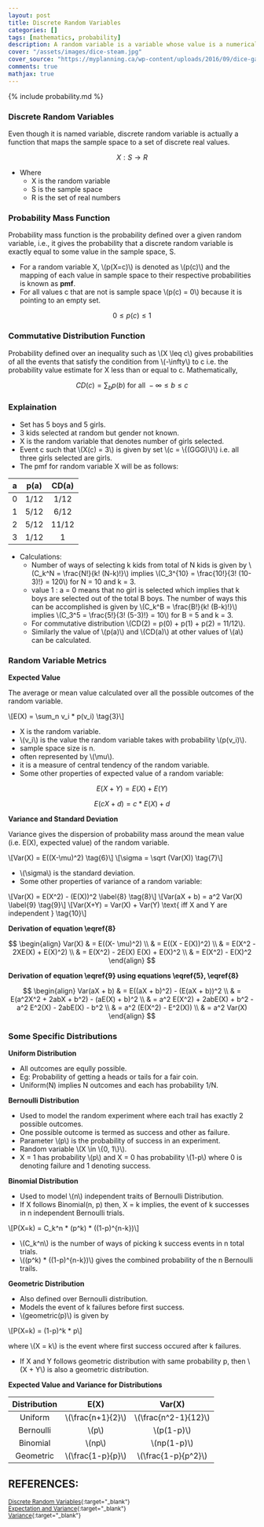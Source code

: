 ```yaml
---
layout: post
title: Discrete Random Variables
categories: []
tags: [mathematics, probability]
description: A random variable is a variable whose value is a numerical outcome of a random phenomenon. A discrete random variable X has a countable number of possible values.
cover: "/assets/images/dice-steam.jpg"
cover_source: "https://myplanning.ca/wp-content/uploads/2016/09/dice-game-black-close-up.jpg"
comments: true
mathjax: true
---
```


{% include probability.md %}

### Discrete Random Variables

Even though it is named variable, discrete random variable is actually a function that maps the sample space to a set of discrete real values.

$$X : S \rightarrow R \tag{1}$$

* Where
  * X is the random variable
  * S is the sample space
  * R is the set of real numbers

### Probability Mass Function

Probability mass function is the probability defined over a given random variable, i.e., it gives the probability that a discrete random variable is exactly equal to some value in the sample space, S.

* For a random variable X, \\(p(X=c)\\) is denoted as \\(p(c)\\) and the mapping of each value in sample space to their respective probabilities is known as **pmf**.
* For all values c that are not is sample space \\(p(c) = 0\\) because it is pointing to an empty set.

$$0 \leq p(c) \leq 1 \tag{2}$$

### Commutative Distribution Function

Probability defined over an inequality such as \\(X \leq c\\) gives probabilities of all the events that satisfy the condition from \\(-\infty\\) to c i.e. the probability value estimate for X less than or equal to c. Mathematically,

$$CD(c) = \sum_b p(b)\text{ for all } -\infty \leq b \leq c \tag{3}$$

### Explaination

* Set has 5 boys and 5 girls.
* 3 kids selected at random but gender not known.
* X is the random variable that denotes number of girls selected.
* Event c such that \\(X(c) = 3\\) is given by set \\(c = \\{(GGG)\\}\\) i.e. all three girls selected are girls.
* The pmf for random variable X will be as follows:

| a | p(a)| CD(a) |
|:-:|:-:|:-:|
| 0 | 1/12  | 1/12 |
| 1 | 5/12  | 6/12 |
| 2 | 5/12  | 11/12 |
| 3 | 1/12  | 1 |

* Calculations:
  * Number of ways of selecting k kids from total of N kids is given by \\(C_k^N = \frac{N!}{k! (N-k)!}\\) implies \\(C_3^{10} = \frac{10!}{3! (10-3)!} = 120\\) for N = 10 and k = 3.
  * value 1 : a = 0 means that no girl is selected which implies that k boys are selected out of the total B boys. The number of ways this can be accomplished is given by \\(C_k^B = \frac{B!}{k! (B-k)!}\\) implies \\(C_3^5 = \frac{5!}{3! (5-3)!} = 10\\) for B = 5 and k = 3.
  * For commutative distribution \\(CD(2) = p(0) + p(1) + p(2) = 11/12\\).
  * Similarly the value of \\(p(a)\\) and \\(CD(a)\\) at other values of \\(a\\) can be calculated.


### Random Variable Metrics

**Expected Value**

The average or mean value calculated over all the possible outcomes of the random variable.

\\[E(X) = \sum_n v_i * p(v_i) \tag{3}\\]

  * X is the random variable.
  * \\(v_i\\) is the value the random variable takes with probability \\(p(v_i)\\).
  * sample space size is  n.
  * often represented by \\(\mu\\).
  * it is a measure of central tendency of the random variable.
  * Some other properties of expected value of a random variable:

$$E(X+Y) = E(X) + E(Y) \tag{4}$$

$$E(cX + d) = c * E(X) + d \label{5} \tag{5}$$

**Variance and Standard Deviation**
    
Variance gives the dispersion of probability mass around the mean value (i.e. E(X), expected value) of the random variable.

\\[Var(X) = E((X-\mu)^2) \tag{6}\\]
\\[\sigma = \sqrt (Var(X)) \tag{7}\\]

  * \\(\sigma\\) is the standard deviation.
  * Some other properties of variance of a random variable:

\\[Var(X) = E(X^2) - (E(X))^2 \label{8} \tag{8}\\]
\\[Var(aX + b) = a^2 Var(X) \label{9} \tag{9}\\]
\\[Var(X+Y) = Var(X) + Var(Y) \text{ iff X and Y are independent } \tag{10}\\]

**Derivation of equation \eqref{8}**

$$
  \begin{align}
    Var(X) & = E((X- \mu)^2) \\
    & = E((X - E(X))^2) \\
    & = E(X^2 - 2XE(X) + E(X)^2) \\
    & = E(X^2) - 2E(X) E(X) + E(X)^2 \\
    & = E(X^2) - E(X)^2
  \end{align}
$$

**Derivation of equation \eqref{9} using equations \eqref{5}, \eqref{8}**

$$
  \begin{align}
    Var(aX + b) & = E((aX + b)^2) - (E(aX + b))^2 \\
    & = E(a^2X^2 + 2abX + b^2) - (aE(X) + b)^2 \\
    & = a^2 E(X^2) + 2abE(X) + b^2 - a^2 E^2(X) - 2abE(X) - b^2 \\
    & = a^2 (E(X^2) - E^2(X)) \\
    & = a^2 Var(X)
  \end{align}
$$


### Some Specific Distributions

**Uniform Distribution**

  * All outcomes are eqully possible. 
  * Eg: Probability of getting a heads or tails for a fair coin. 
  * Uniform(N) implies N outcomes and each has probability 1/N.

**Bernoulli Distribution**

  * Used to model the random experiment where each trail has exactly 2 possible outcomes.
  * One possible outcome is termed as success and other as failure.
  * Parameter \\(p\\) is the probability of success in an experiment.
  * Random variable \\(X \in \\{0, 1\\}\\).
  * X = 1 has probability \\(p\\) and X = 0 has probability \\(1-p\\) where 0 is denoting failure and 1 denoting success.

**Binomial Distribution**

  * Used to model \\(n\\) independent traits of Bernoulli Distribution.
  * If X follows Binomial(n, p) then, X = k implies, the event of k successes in n independent Bernoulli trials.

  \\[P(X=k) = C_k^n * (p^k) * ((1-p)^{n-k})\\]

  * \\(C_k^n\\) is the number of ways of picking k success events in n total trials.
  * \\((p^k) * ((1-p)^{n-k})\\) gives the combined probability of the n Bernoulli trails.

**Geometric Distribution**

  * Also defined over Bernoulli distribution.
  * Models the event of k failures before first success.
  * \\(geometric(p)\\) is given by 

  \\[P(X=k) = (1-p)^k * p\\]

  where \\(X = k\\) is the event where first success occured after k failures.

  * If X and Y follows geometric distribution with same probability p, then \\(X + Y\\) is also a geometric distribution.


**Expected Value and Variance for Distributions**

| Distribution | E(X)| Var(X) |
|:-:|:-:|:-:|
| Uniform | \\(\frac{n+1}{2}\\)  | \\(\frac{n^2-1}{12}\\) |
| Bernoulli | \\(p\\) | \\(p(1-p)\\) |
| Binomial | \\(np\\)  | \\(np(1-p)\\) |
| Geometric | \\(\frac{1-p}{p}\\) | \\(\frac{1-p}{p^2}\\) |



## REFERENCES:

<small>[Discrete Random Variables](https://www.hackerearth.com/practice/machine-learning/prerequisites-of-machine-learning/discrete-random-variables/tutorial/){:target="_blank"}</small><br>
<small>[Expectation and Variance](https://revisionmaths.com/advanced-level-maths-revision/statistics/expectation-and-variance){:target="_blank"}</small><br>
<small>[Variance](https://en.wikipedia.org/wiki/Variance){:target="_blank"}</small>
